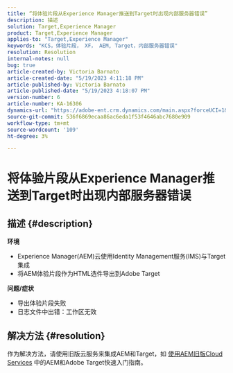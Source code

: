 ```yaml
---
title: “将体验片段从Experience Manager推送到Target时出现内部服务器错误”
description: 描述
solution: Target,Experience Manager
product: Target,Experience Manager
applies-to: "Target,Experience Manager"
keywords: "KCS，体验片段， XF， AEM, Target，内部服务器错误"
resolution: Resolution
internal-notes: null
bug: true
article-created-by: Victoria Barnato
article-created-date: "5/19/2023 4:11:18 PM"
article-published-by: Victoria Barnato
article-published-date: "5/19/2023 4:18:07 PM"
version-number: 6
article-number: KA-16306
dynamics-url: "https://adobe-ent.crm.dynamics.com/main.aspx?forceUCI=1&pagetype=entityrecord&etn=knowledgearticle&id=dc6cf9c4-5ff6-ed11-8848-6045bd0065b6"
source-git-commit: 536f6869ecaa86ac6eda1f53f4646abc7680e909
workflow-type: tm+mt
source-wordcount: '109'
ht-degree: 3%

---
```


# 将体验片段从Experience Manager推送到Target时出现内部服务器错误

## 描述 {#description}

<b>环境</b>
- Experience Manager(AEM)云使用Identity Management服务(IMS)与Target集成
- 将AEM体验片段作为HTML选件导出到Adobe Target

<b>问题/症状</b>
- 导出体验片段失败
- 日志文件中出错：工作区无效



## 解决方法 {#resolution}


作为解决方法，请使用旧版云服务来集成AEM和Target，如 [使用AEM旧版Cloud Services](https://experienceleague.adobe.com/docs/experience-manager-learn/aem-target-tutorial/aem-target-implementation/using-aem-cloud-services.html) 中的AEM和Adobe Target快速入门指南。

